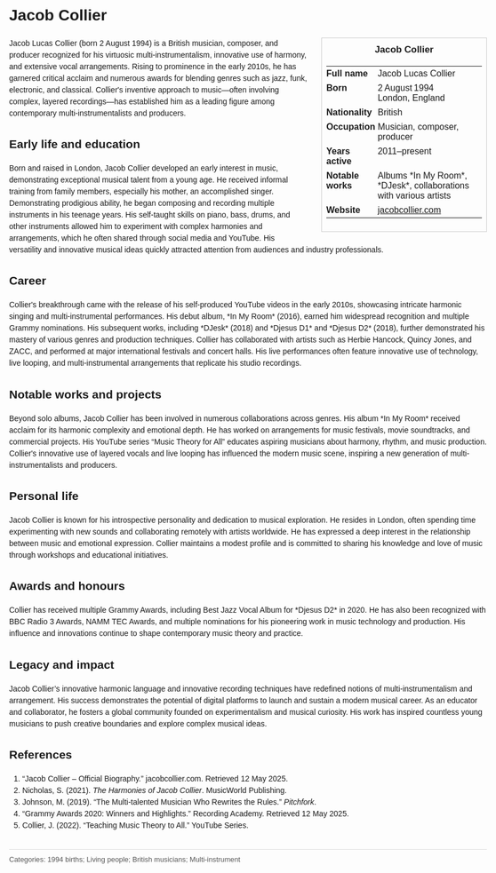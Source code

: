 <!DOCTYPE html>
<html>
<head>
  <title>Jacob Collier – Profile</title>
  <style>
    body { font-family: Arial, sans-serif; margin: 2rem auto; max-width: 960px; line-height: 1.5; }
    aside.infobox { float: right; width: 280px; margin: 0 0 1rem 1.5rem; border: 1px solid #ccc; padding: 0.5rem; font-size: 0.9rem; }
    aside.infobox h3 { text-align: center; margin-top: 0; }
    aside.infobox table { width: 100%; border-collapse: collapse; }
    aside.infobox td { padding: 0.25rem 0; vertical-align: top; }
    h1 { margin-top: 0; }
    footer.categories { font-size: 0.8rem; color: #555; border-top: 1px solid #ddd; padding-top: 0.5rem; margin-top: 2rem; }
  </style>
</head>
<body>
  <h1>Jacob Collier</h1>
  <aside class="infobox">
    <h3>Jacob Collier</h3>
    <table>
      <tr><td><strong>Full name</strong></td><td>Jacob Lucas Collier</td></tr>
      <tr><td><strong>Born</strong></td><td>2 August 1994<br>London, England</td></tr>
      <td><strong>Nationality</strong></td><td>British</td></tr>
      <tr><td><strong>Occupation</strong></td><td>Musician, composer, producer</td></tr>
      <tr><td><strong>Years active</strong></td><td>2011–present</td></tr>
      <tr><td><strong>Notable works</strong></td><td>Albums *In My Room*, *DJesk*, collaborations with various artists</td></tr>
      <tr><td><strong>Website</strong></td><td><a href="https://www.jacobcollier.com">jacobcollier.com</a></td></tr>
    </table>
  </aside>
  <p>Jacob Lucas Collier (born 2 August 1994) is a British musician, composer, and producer recognized for his virtuosic multi-instrumentalism, innovative use of harmony, and extensive vocal arrangements. Rising to prominence in the early 2010s, he has garnered critical acclaim and numerous awards for blending genres such as jazz, funk, electronic, and classical. Collier's inventive approach to music—often involving complex, layered recordings—has established him as a leading figure among contemporary multi-instrumentalists and producers.</p>
  
  <h2>Early life and education</h2>
  <p>Born and raised in London, Jacob Collier developed an early interest in music, demonstrating exceptional musical talent from a young age. He received informal training from family members, especially his mother, an accomplished singer. Demonstrating prodigious ability, he began composing and recording multiple instruments in his teenage years. His self-taught skills on piano, bass, drums, and other instruments allowed him to experiment with complex harmonies and arrangements, which he often shared through social media and YouTube. His versatility and innovative musical ideas quickly attracted attention from audiences and industry professionals.</p>
  
  <h2>Career</h2>
  <p>Collier's breakthrough came with the release of his self-produced YouTube videos in the early 2010s, showcasing intricate harmonic singing and multi-instrumental performances. His debut album, *In My Room* (2016), earned him widespread recognition and multiple Grammy nominations. His subsequent works, including *DJesk* (2018) and *Djesus D1* and *Djesus D2* (2018), further demonstrated his mastery of various genres and production techniques. Collier has collaborated with artists such as Herbie Hancock, Quincy Jones, and ZACC, and performed at major international festivals and concert halls. His live performances often feature innovative use of technology, live looping, and multi‑instrumental arrangements that replicate his studio recordings.</p>
  
  <h2>Notable works and projects</h2>
  <p>Beyond solo albums, Jacob Collier has been involved in numerous collaborations across genres. His album *In My Room* received acclaim for its harmonic complexity and emotional depth. He has worked on arrangements for music festivals, movie soundtracks, and commercial projects. His YouTube series “Music Theory for All” educates aspiring musicians about harmony, rhythm, and music production. Collier's innovative use of layered vocals and live looping has influenced the modern music scene, inspiring a new generation of multi-instrumentalists and producers.</p>
  
  <h2>Personal life</h2>
  <p>Jacob Collier is known for his introspective personality and dedication to musical exploration. He resides in London, often spending time experimenting with new sounds and collaborating remotely with artists worldwide. He has expressed a deep interest in the relationship between music and emotional expression. Collier maintains a modest profile and is committed to sharing his knowledge and love of music through workshops and educational initiatives.</p>
  
  <h2>Awards and honours</h2>
  <p>Collier has received multiple Grammy Awards, including Best Jazz Vocal Album for *Djesus D2* in 2020. He has also been recognized with BBC Radio 3 Awards, NAMM TEC Awards, and multiple nominations for his pioneering work in music technology and production. His influence and innovations continue to shape contemporary music theory and practice.</p>
  
  <h2>Legacy and impact</h2>
  <p>Jacob Collier’s innovative harmonic language and innovative recording techniques have redefined notions of multi-instrumentalism and arrangement. His success demonstrates the potential of digital platforms to launch and sustain a modern musical career. As an educator and collaborator, he fosters a global community founded on experimentalism and musical curiosity. His work has inspired countless young musicians to push creative boundaries and explore complex musical ideas.</p>
  
  <h2>References</h2>
  <ol>
    <li>“Jacob Collier – Official Biography.” jacobcollier.com. Retrieved 12 May 2025.</li>
    <li>Nicholas, S. (2021). <i>The Harmonies of Jacob Collier</i>. MusicWorld Publishing.</li>
    <li>Johnson, M. (2019). “The Multi-talented Musician Who Rewrites the Rules.” <i>Pitchfork</i>.</li>
    <li>“Grammy Awards 2020: Winners and Highlights.” Recording Academy. Retrieved 12 May 2025.</li>
    <li>Collier, J. (2022). “Teaching Music Theory to All.” YouTube Series.</li>
  </ol>
  
  <footer class="categories">Categories: 1994 births; Living people; British musicians; Multi-instrument